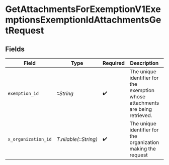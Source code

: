 # GetAttachmentsForExemptionV1ExemptionsExemptionIdAttachmentsGetRequest


## Fields

| Field                                                                                  | Type                                                                                   | Required                                                                               | Description                                                                            | Example                                                                                |
| -------------------------------------------------------------------------------------- | -------------------------------------------------------------------------------------- | -------------------------------------------------------------------------------------- | -------------------------------------------------------------------------------------- | -------------------------------------------------------------------------------------- |
| `exemption_id`                                                                         | *::String*                                                                             | :heavy_check_mark:                                                                     | The unique identifier for the exemption<br/>        whose attachments are being retrieved. |                                                                                        |
| `x_organization_id`                                                                    | *T.nilable(::String)*                                                                  | :heavy_check_mark:                                                                     | The unique identifier for the organization making the request                          | org_12345                                                                              |